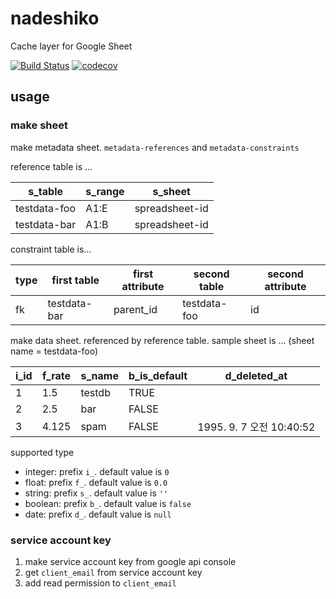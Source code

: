 # nadeshiko

Cache layer for Google Sheet

[![Build Status](https://travis-ci.org/5minlab/nadeshiko.svg?branch=master)](https://travis-ci.org/5minlab/nadeshiko)
[![codecov](https://codecov.io/gh/5minlab/nadeshiko/branch/master/graph/badge.svg)](https://codecov.io/gh/5minlab/nadeshiko)

## usage

### make sheet

make metadata sheet.
`metadata-references` and `metadata-constraints`

reference table is ...

|s_table	|s_range	|s_sheet|
|----|---|---|
|testdata-foo	|A1:E	|spreadsheet-id|
|testdata-bar	|A1:B	|spreadsheet-id|

constraint table is...

|type	|first table	|first attribute	|second table	|second attribute|
|----|-------------|-----------------|------------|---------------|
|fk|	testdata-bar|	parent_id	|testdata-foo|	id|

make data sheet.
referenced by reference table.
sample sheet is ... (sheet name = testdata-foo)

|i_id|	f_rate|	s_name|	b_is_default|	d_deleted_at|
|-----|--------|------|-----------|------------|
|1|	1.5|	testdb|	TRUE| |
|2	|2.5	|bar|	FALSE	| |
| 3|	4.125	|spam|	FALSE	|1995. 9. 7 오전 10:40:52|

supported type
* integer: prefix `i_`. default value is `0`
* float: prefix `f_`. default value is `0.0`
* string: prefix `s_`. default value is `''`
* boolean: prefix `b_`. default value is `false`
* date: prefix `d_`. default value is `null`

### service account key

1. make service account key from google api console
2. get `client_email` from service account key
3. add read permission to `client_email`
